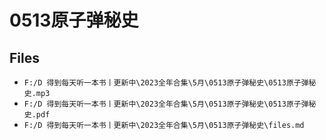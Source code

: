 # 0513原子弹秘史

## Files

- `F:/D 得到每天听一本书丨更新中\2023全年合集\5月\0513原子弹秘史\0513原子弹秘史.mp3`
- `F:/D 得到每天听一本书丨更新中\2023全年合集\5月\0513原子弹秘史\0513原子弹秘史.pdf`
- `F:/D 得到每天听一本书丨更新中\2023全年合集\5月\0513原子弹秘史\files.md`
